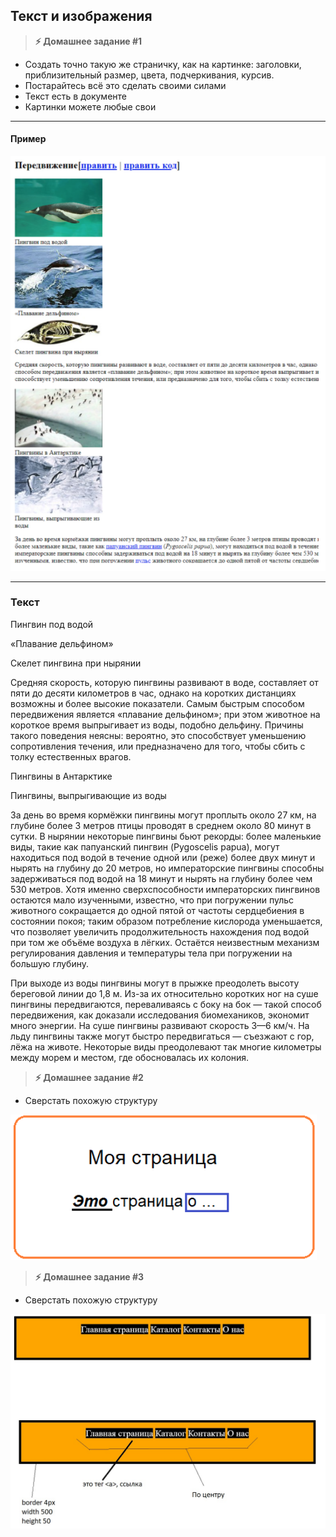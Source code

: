 
## Текст и изображения

> **⚡️ Домашнее задание #1**

- Создать точно такую же страничку, как на картинке: заголовки, приблизительный размер, цвета, подчеркивания, курсив.
- Постарайтесь всё это сделать своими силами
- Текст есть в документе
- Картинки можете любые свои

---

#### Пример

<img src="./img/img1.png" />

---

### Текст

Пингвин под водой

«Плавание дельфином»

Скелет пингвина при нырянии

Средняя скорость, которую пингвины развивают в воде, составляет от пяти до десяти километров в час, однако на коротких дистанциях возможны и более высокие показатели. Самым быстрым способом передвижения является «плавание дельфином»; при этом животное на короткое время выпрыгивает из воды, подобно дельфину. Причины такого поведения неясны: вероятно, это способствует уменьшению сопротивления течения, или предназначено для того, чтобы сбить с толку естественных врагов.

Пингвины в Антарктике

Пингвины, выпрыгивающие из воды

За день во время кормёжки пингвины могут проплыть около 27 км, на глубине более 3 метров птицы проводят в среднем около 80 минут в сутки. В нырянии некоторые пингвины бьют рекорды: более маленькие виды, такие как папуанский пингвин (Pygoscelis papua), могут находиться под водой в течение одной или (реже) более двух минут и нырять на глубину до 20 метров, но императорские пингвины способны задерживаться под водой на 18 минут и нырять на глубину более чем 530 метров. Хотя именно сверхспособности императорских пингвинов остаются мало изученными, известно, что при погружении пульс животного сокращается до одной пятой от частоты сердцебиения в состоянии покоя; таким образом потребление кислорода уменьшается, что позволяет увеличить продолжительность нахождения под водой при том же объёме воздуха в лёгких. Остаётся неизвестным механизм регулирования давления и температуры тела при погружении на большую глубину.

При выходе из воды пингвины могут в прыжке преодолеть высоту береговой линии до 1,8 м. Из-за их относительно коротких ног на суше пингвины передвигаются, переваливаясь с боку на бок — такой способ передвижения, как доказали исследования биомехаников, экономит много энергии. На суше пингвины развивают скорость 3—6 км/ч. На льду пингвины также могут быстро передвигаться — съезжают с гор, лёжа на животе. Некоторые виды преодолевают так многие километры между морем и местом, где обосновалась их колония.

> **⚡️ Домашнее задание #2**

- Сверстать похожую структуру

<img src="./img/img2.png" />


> **⚡️ Домашнее задание #3**

- Сверстать похожую структуру

<img src="./img/img3.jpg" />
